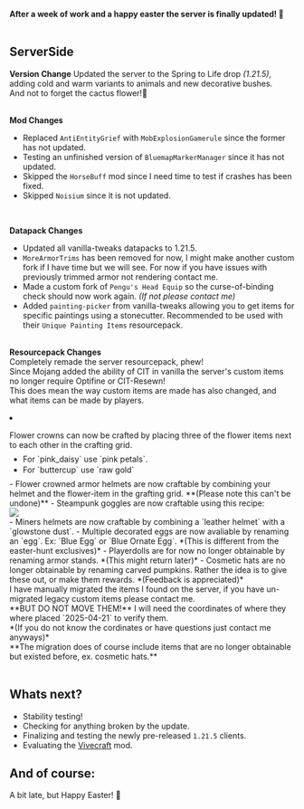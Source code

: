 <p hidden meta>
Title: 1.21.5 Server Update
Author: @TheAxolot77
AuthorTitle: Author/Owner
Banner: banner.png
Favicon: favicon.png
CardBackground: banner.png
Tags: news,changelog,minecraft,mc,axo,server,resourcepack
CreationDate: 2025-04-21
UpdatedDate: 2025-04-21
</p>

**After a week of work and a happy easter the server is finally updated! 🐣**
<br><br>

## ServerSide
**Version Change**
Updated the server to the Spring to Life drop *(1.21.5)*, adding cold and warm variants to animals and new decorative bushes.<br>
And not to forget the cactus flower!🪷
<br><br>

**Mod Changes**
- Replaced `AntiEntityGrief` with `MobExplosionGamerule` since the former has not updated.<br>
- Testing an unfinished version of `BluemapMarkerManager` since it has not updated.<br>
- Skipped the `HorseBuff` mod since I need time to test if crashes has been fixed.<br>
- Skipped `Noisium` since it is not updated.<br>
<br>

**Datapack Changes**
- Updated all vanilla-tweaks datapacks to 1.21.5.
- `MoreArmorTrims` has been removed for now, I might make another custom fork if I have time but we will see. For now if you have issues with previously trimmed armor not rendering contact me.
- Made a custom fork of `Pengu's Head Equip` so the curse-of-binding check should now work again. *(If not please contact me)*
- Added `painting-picker` from vanilla-tweaks allowing you to get items for specific paintings using a stonecutter. Recommended to be used with their `Unique Painting Items` resourcepack.
<br><br>

**Resourcepack Changes**<br>
Completely remade the server resourcepack, phew!<br>
Since Mojang added the ability of CIT in vanilla the server's custom items no longer require Optifine or CIT-Resewn!<br>
This does mean the way custom items are made has also changed, and what items can be made by players.<br>
<li><p>Flower crowns can now be crafted by placing three of the flower items next to each other in the crafting grid.<p>
  <ul style="line-height:5px;">
    <li><p>For `pink_daisy` use `pink petals`.</p>
    <li><p>For `buttercup` use `raw gold`</p>
  </ul>
</li>
- Flower crowned armor helmets are now craftable by combining your helmet and the flower-item in the grafting grid. **(Please note this can't be undone)**
- Steampunk goggles are now craftable using this recipe:<br>
  <img src="article_asset:/mc/axo/server/1.21.5/demo_crafting_steampunk_goggles.png"/><br>
- Miners helmets are now craftable by combining a `leather helmet` with a `glowstone dust`.
- Multiple decorated eggs are now avaliable by renaming an `egg`. Ex: `Blue Egg` or `Blue Ornate Egg`. *(This is different from the easter-hunt exclusives)*
- Playerdolls are for now no longer obtainable by renaming armor stands. *(This might return later)*
- Cosmetic hats are no longer obtainable by renaming carved pumpkins. Rather the idea is to give these out, or make them rewards. *(Feedback is appreciated)*
<br>
I have manually migrated the items I found on the server, if you have un-migrated legacy custom items please contact me.<br> **BUT DO NOT MOVE THEM!** I will need the coordinates of where they where placed `2025-04-21` to verify them.<br> *(If you do not know the cordinates or have questions just contact me anyways)*<br>
**The migration does of course include items that are no longer obtainable but existed before, ex. cosmetic hats.**<br>
<br>

## Whats next?
- Stability testing!
- Checking for anything broken by the update.
- Finalizing and testing the newly pre-released `1.21.5` clients.
- Evaluating the [Vivecraft](https://modrinth.com/mod/vivecraft) mod.


## And of course:
A bit late, but Happy Easter! 🐣